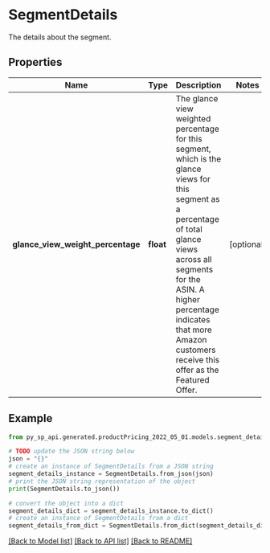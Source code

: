# SegmentDetails

The details about the segment.

## Properties

Name | Type | Description | Notes
------------ | ------------- | ------------- | -------------
**glance_view_weight_percentage** | **float** | The glance view weighted percentage for this segment, which is the glance views for this segment as a percentage of total glance views across all segments for the ASIN. A higher percentage indicates that more Amazon customers receive this offer as the Featured Offer. | [optional] 

## Example

```python
from py_sp_api.generated.productPricing_2022_05_01.models.segment_details import SegmentDetails

# TODO update the JSON string below
json = "{}"
# create an instance of SegmentDetails from a JSON string
segment_details_instance = SegmentDetails.from_json(json)
# print the JSON string representation of the object
print(SegmentDetails.to_json())

# convert the object into a dict
segment_details_dict = segment_details_instance.to_dict()
# create an instance of SegmentDetails from a dict
segment_details_from_dict = SegmentDetails.from_dict(segment_details_dict)
```
[[Back to Model list]](../README.md#documentation-for-models) [[Back to API list]](../README.md#documentation-for-api-endpoints) [[Back to README]](../README.md)



